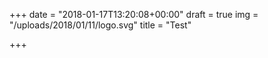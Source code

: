 +++
date = "2018-01-17T13:20:08+00:00"
draft = true
img = "/uploads/2018/01/11/logo.svg"
title = "Test"

+++
